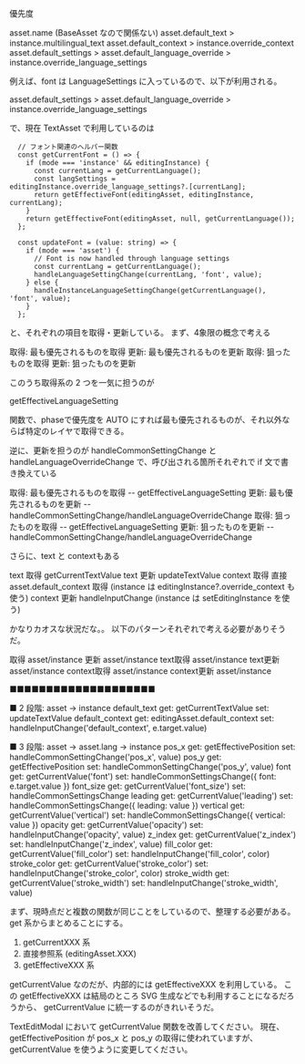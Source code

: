 優先度

asset.name (BaseAsset なので関係ない)
asset.default_text > instance.multilingual_text
asset.default_context > instance.override_context
asset.default_settings > asset.default_language_override > instance.override_language_settings

例えば、font  は LanguageSettings に入っているので、以下が利用される。

asset.default_settings > asset.default_language_override > instance.override_language_settings

で、現在 TextAsset で利用しているのは

```
  // フォント関連のヘルパー関数
  const getCurrentFont = () => {
    if (mode === 'instance' && editingInstance) {
      const currentLang = getCurrentLanguage();
      const langSettings = editingInstance.override_language_settings?.[currentLang];
      return getEffectiveFont(editingAsset, editingInstance, currentLang);
    }
    return getEffectiveFont(editingAsset, null, getCurrentLanguage());
  };

  const updateFont = (value: string) => {
    if (mode === 'asset') {
      // Font is now handled through language settings
      const currentLang = getCurrentLanguage();
      handleLanguageSettingChange(currentLang, 'font', value);
    } else {
      handleInstanceLanguageSettingChange(getCurrentLanguage(), 'font', value);
    }
  };

```

と、それぞれの項目を取得・更新している。
まず、4象限の概念で考える

取得: 最も優先されるものを取得
更新: 最も優先されるものを更新
取得: 狙ったものを取得
更新: 狙ったものを更新

このうち取得系の 2 つを一気に担うのが

getEffectiveLanguageSetting

関数で、phaseで優先度を AUTO にすれば最も優先されるものが、それ以外ならば特定のレイヤで取得できる。

逆に、更新を担うのが handleCommonSettingChange と handleLanguageOverrideChange で、呼び出される箇所それぞれで if 文で書き換えている

取得: 最も優先されるものを取得 --  getEffectiveLanguageSetting
更新: 最も優先されるものを更新 -- handleCommonSettingChange/handleLanguageOverrideChange
取得: 狙ったものを取得 -- getEffectiveLanguageSetting
更新: 狙ったものを更新 --  handleCommonSettingChange/handleLanguageOverrideChange

さらに、text と contextもある

text 取得 getCurrentTextValue
text 更新 updateTextValue
context 取得 直接 asset.default_context 取得 (instance は editingInstance?.override_context も使う)
context 更新 handleInputChange (instance は setEditingInstance を使う)


かなりカオスな状況だな。。
以下のパターンそれぞれで考える必要がありそうだ。

取得 asset/instance
更新 asset/instance
text取得 asset/instance
text更新 asset/instance
context取得 asset/instance
context更新 asset/instance

■■■■■■■■■■■■■■■■■■■■

■ 2 段階: asset -> instance
default_text
  get: getCurrentTextValue
  set: updateTextValue
default_context
  get: editingAsset.default_context
  set: handleInputChange('default_context', e.target.value)

■ 3 段階: asset -> asset.lang -> instance
pos_x
  get: getEffectivePosition
  set: handleCommonSettingChange('pos_x', value)
pos_y
  get: getEffectivePosition
  set: handleCommonSettingChange('pos_y', value)
font
  get: getCurrentValue('font')
  set: handleCommonSettingsChange({ font: e.target.value })
font_size
  get: getCurrentValue('font_size')
  set: handleCommonSettingsChange
leading
  get: getCurrentValue('leading')
  set: handleCommonSettingsChange({ leading: value })
vertical
  get: getCurrentValue('vertical')
  set: handleCommonSettingsChange({ vertical: value })
opacity
  get: getCurrentValue('opacity')
  set: handleInputChange('opacity', value)
z_index
  get: getCurrentValue('z_index')
  set: handleInputChange('z_index', value)
fill_color
  get: getCurrentValue('fill_color') 
  set: handleInputChange('fill_color', color)
stroke_color
  get: getCurrentValue('stroke_color')
  set: handleInputChange('stroke_color', color)
stroke_width
  get: getCurrentValue('stroke_width')
  set: handleInputChange('stroke_width', value)


まず、現時点だと複数の関数が同じことをしているので、整理する必要がある。
get 系からまとめることにする。

1. getCurrentXXX 系
2. 直接参照系 (editingAsset.XXX)
3. getEffectiveXXX 系

getCurrentValue なのだが、内部的には getEffectiveXXX を利用している。
この getEffectiveXXX は結局のところ SVG 生成などでも利用することになるだろうから、 getCurrentValue に統一するのがきれいそうだ。

TextEditModal において getCurrentValue 関数を改善してください。
現在、getEffectivePosition が pos_x と pos_y の取得に使われていますが、getCurrentValue を使うように変更してください。
